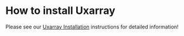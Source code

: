 # How to install Uxarray

Please see our
[Uxarray Installation](https://uxarray.readthedocs.io/en/latest/installation.html)
 instructions for detailed information!
